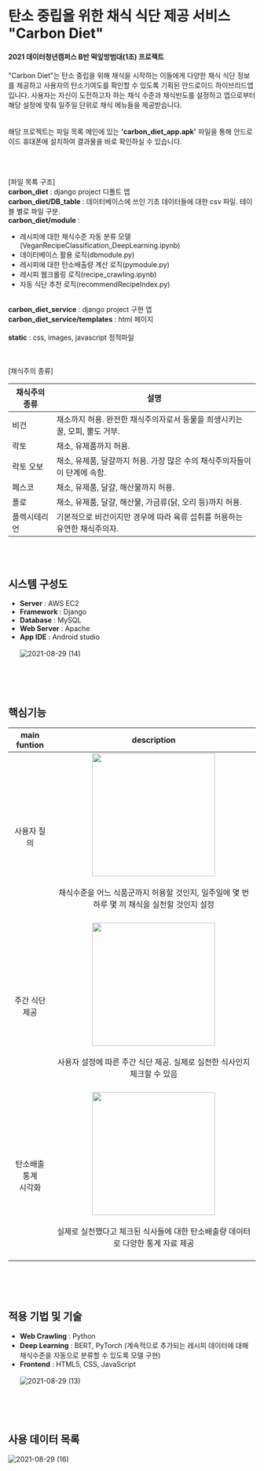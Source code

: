 <!--Heading-->
# 탄소 중립을 위한 채식 식단 제공 서비스 "Carbon Diet"
#### 2021 데이터청년캠퍼스 B반 떡잎방범대(1조) 프로젝트
<!--Text Attributes-->
"Carbon Diet"는 탄소 중립을 위해 채식을 시작하는 이들에게 다양한 채식 식단 정보를 제공하고 사용자의 탄소기여도를 확인할 수 있도록 기획된 안드로이드 하이브리드앱입니다. 사용자는 자신이 도전하고자 하는 채식 수준과 채식빈도를 설정하고 앱으로부터 해당 설정에 맞춰 일주일 단위로 채식 메뉴들을 제공받습니다.
<br><br><br>
해당 프로젝트는 파일 목록 메인에 있는 **'carbon_diet_app.apk'** 파일을 통해 안드로이드 휴대폰에 설치하여 결과물을 바로 확인하실 수 있습니다.


<br><br>
<!--Bullet list-->
[파일 목록 구조]
<br>
**carbon_diet** : django project 디폴트 앱 <br>
**carbon_diet/DB_table** : 데이터베이스에 쓰인 기초 데이터들에 대한 csv 파일. 테이블 별로 파일 구분. <br>
**carbon_diet/module** : 
* 레시피에 대한 채식수준 자동 분류 모델(VeganRecipeClassification_DeepLearning.ipynb) 
* 데이터베이스 활용 로직(dbmodule.py) 
* 레시피에 대한 탄소배출량 계산 로직(pymodule.py) 
* 레시피 웹크롤링 로직(recipe_crawling.ipynb) 
* 자동 식단 추천 로직(recommendRecipeIndex.py)
<br><br>
<!--Text Attributes-->
**carbon_diet_service** : django project 구현 앱<br>
**carbon_diet_service/templates** : html 페이지
<br><br>
**static** : css, images, javascript 정적파일


<br><br>
[채식주의 종류]
<!--Table-->
|채식주의 종류 | 설명 |
|--|--|
|비건| 채소까지 허용. 완전한 채식주의자로서 동물을 희생시키는 꿀, 모피, 뿔도 거부.|
|락토| 채소, 유제품까지 허용. |
|락토 오보| 채소, 유제품, 달걀까지 허용. 가장 많은 수의 채식주의자들이 이 단계에 속함.|
|페스코| 채소, 유제품, 달걀, 해산물까지 허용.|
|폴로| 채소, 유제품, 달걀, 해산물, 가금류(닭, 오리 등)까지 허용. |
|플렉시테리언| 기본적으로 비건이지만 경우에 따라 육류 섭취를 허용하는 유연한 채식주의자.|

<br><br>
<!--Heading-->
## 시스템 구성도
<!--Text attributes-->
- **Server** : AWS EC2
- **Framework** : Django
- **Database** : MySQL
- **Web Server** : Apache
- **App IDE** : Android studio
<br><br>
![2021-08-29 (14)](https://user-images.githubusercontent.com/59340103/131227740-6d69f2ed-15ce-4b74-bce5-dd237a3c094b.png)


<br><br><br>
<!--Heading-->
## 핵심기능
<!--Table-->
|main funtion|description|
|:--:|:--:|
|사용자 질의| <img src="https://user-images.githubusercontent.com/59340103/131228507-c1a205fc-4e69-4383-8d12-b511b676c1f1.gif" width="250"><br><br>채식수준을 어느 식품군까지 허용할 것인지, 일주일에 몇 번 하루 몇 끼 채식을 실천할 것인지 설정<br><br>|
|주간 식단 제공|<img src="https://user-images.githubusercontent.com/59340103/131228510-2eef151e-81fc-4db3-a958-e2e6809ba63b.gif" width="250"><br><br>사용자 설정에 따른 주간 식단 제공. 실제로 실천한 식사인지 체크할 수 있음<br><br>|
|탄소배출 통계<br>시각화|<img src="https://user-images.githubusercontent.com/59340103/131228515-b1777367-24cd-4e94-9107-252acf0e3a4a.gif" width="250"><br><br>실제로 실천했다고 체크된 식사들에 대한 탄소배출량 데이터로 다양한 통계 자료 제공<br><br>|


<br><br><br>
<!--Heading-->
## 적용 기법 및 기술
<!--Text attributes-->
- **Web Crawling** : Python
- **Deep Learning** : BERT, PyTorch (계속적으로 추가되는 레시피 데이터에 대해 채식수준을 자동으로 분류할 수 있도록 모델 구현)
- **Frontend** : HTML5, CSS, JavaScript
<br><br>
![2021-08-29 (13)](https://user-images.githubusercontent.com/59340103/131227743-d07a2fa3-70ee-472d-88cd-8e3dd4f0d8ea.png)


<br><br><br>
<!--Heading-->
## 사용 데이터 목록
<!--Text attributes-->
![2021-08-29 (16)](https://user-images.githubusercontent.com/59340103/131227815-6c71fa96-05ad-409c-a85d-52731497e2d4.png)

